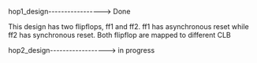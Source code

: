 hop1_design-----------------> Done

This design has two flipflops, ff1 and ff2. ff1 has asynchronous reset while ff2 has synchronous reset. Both flipflop are mapped to different CLB

hop2_design------------------> in progress
